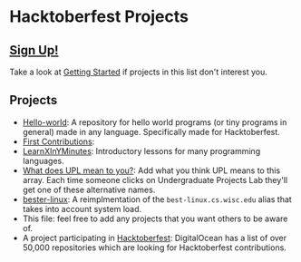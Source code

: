 # Hacktoberfest Projects

## [Sign Up!](https://hacktoberfest.digitalocean.com/)
Take a look at [Getting Started](https://hacktoberfest.digitalocean.com/#gettingstarted) if projects in this list don't interest you.

## Projects
- [Hello-world](https://github.com/Hacktoberfest-2018/Hello-world): A repository for hello world programs (or tiny programs in general) made in any language. Specifically made for Hacktoberfest.
- [First Contributions](https://github.com/firstcontributions/first-contributions): 
- [LearnXInYMinutes](https://github.com/adambard/learnxinyminutes-docs/issues): Introductory lessons for many programming languages.
- [What does UPL mean to you?](https://github.com/UW-UPL/uw-upl.github.io/blob/master/js/index.js#L3): Add what you think UPL means to this array. Each time someone clicks on Undergraduate Projects Lab they'll get one of these alternative names.
- [bester-linux](https://github.com/TheHubUW/bester-linux): A reimplmentation of the `best-linux.cs.wisc.edu` alias that takes into account system load.
- This file: feel free to add any projects that you want others to be aware of.
- A project participating in [Hacktoberfest](https://hacktoberfest.digitalocean.com/#projects): DigitalOcean has a list of over 50,000 repositories which are looking for Hacktoberfest contributions.
